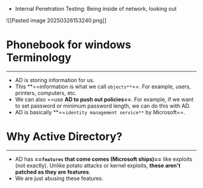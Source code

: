 - Internal Penetration Testing: Being inside of network, looking out

![[Pasted image 20250326153240.png]]
# Phonebook for windows Terminology
---
- AD is storing information for us.
- This **==information is what we call `objects**`==. For example, users, printers, computers, etc.
- We can also ==use **AD to push out policies==**. For example, if we want to set password or minimum password length, we can do this with AD.
- AD is basically **==`identity management service**` by Microsoft==.

# Why Active Directory?
---
- AD has **==`features` that come comes (Microsoft ships)==** like exploits (not exactly). Unlike potato attacks or kernel exploits, **these aren't patched as they are features**.
- We are just abusing these features.
